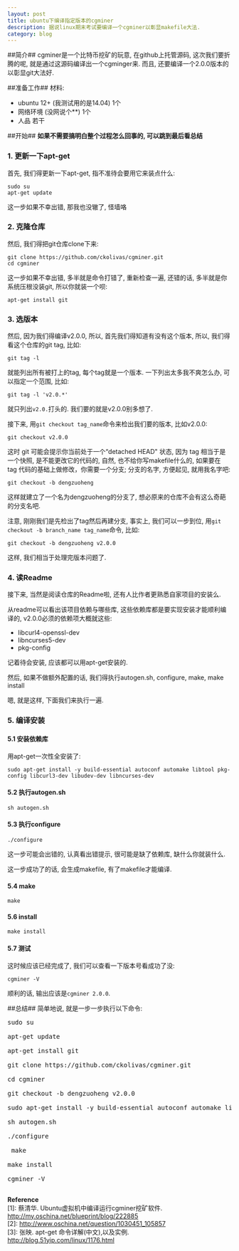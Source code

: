 ```yaml
---
layout: post
title: ubuntu下编译指定版本的cgminer
description: 据说linux期末考试要编译一个cgminer以彰显makefile大法.   
category: blog
---
```


##简介##
cgminer是一个比特币挖矿的玩意, 在github上托管源码, 这次我们要折腾的呢, 就是通过这源码编译出一个cgminger来. 而且, 还要编译一个2.0.0版本的以彰显git大法好.

##准备工作##
材料:

- ubuntu 12+ (我测试用的是14.04) 1个
- 网络环境 (没网说个**) 1个
- 人品 若干

##开始##
**如果不需要搞明白整个过程怎么回事的, 可以跳到最后看总结**

### 1. 更新一下apt-get ###
首先, 我们得更新一下apt-get, 指不准待会要用它来装点什么:

    sudo su
    apt-get update

这一步如果不幸出错, 那我也没辙了, 怪墙咯

### 2. 克隆仓库
然后, 我们得把git仓库clone下来:

    git clone https://github.com/ckolivas/cgminer.git
    cd cgminer

这一步如果不幸出错, 多半就是命令打错了, 重新检查一遍, 还错的话, 多半就是你系统压根没装git, 所以你就装一个呗:

    apt-get install git

### 3. 选版本
然后, 因为我们得编译v2.0.0, 所以, 首先我们得知道有没有这个版本, 所以, 我们得看这个仓库的git tag, 比如:

    git tag -l

就能列出所有被打上的tag, 每个tag就是一个版本. 一下列出太多我不爽怎么办, 可以指定一个范围, 比如:

    git tag -l 'v2.0.*'

就只列出`v2.0.`打头的. 我们要的就是v2.0.0别多想了.

接下来, 用`git checkout tag_name`命令来检出我们要的版本, 比如v2.0.0:

    git checkout v2.0.0

这时  git 可能会提示你当前处于一个“detached HEAD" 状态, 因为 tag 相当于是一个快照, 是不能更改它的代码的, 自然, 也不给你写makefile什么的, 如果要在 tag 代码的基础上做修改，你需要一个分支; 分支的名字, 方便起见, 就用我名字吧:

    git checkout -b dengzuoheng

这样就建立了一个名为dengzuoheng的分支了, 想必原来的仓库不会有这么奇葩的分支名吧.

注意, 刚刚我们是先检出了tag然后再建分支, 事实上, 我们可以一步到位, 用`git checkout -b branch_name tag_name`命令, 比如:

    git checkout -b dengzuoheng v2.0.0

这样, 我们相当于处理完版本问题了.

### 4. 读Readme ###
接下来, 当然是阅读仓库的Readme啦, 还有人比作者更熟悉自家项目的安装么.

从readme可以看出该项目依赖与哪些库, 这些依赖库都是要实现安装才能顺利编译的, v2.0.0必须的依赖项大概就这些:

- libcurl4-openssl-dev
- libncurses5-dev
- pkg-config

记着待会安装, 应该都可以用apt-get安装的.

然后, 如果不做额外配置的话, 我们得执行autogen.sh, configure, make, make install

嗯, 就是这样, 下面我们来执行一遍.

### 5. 编译安装 ###
#### 5.1 安装依赖库 ####
用apt-get一次性全安装了:

    sudo apt-get install -y build-essential autoconf automake libtool pkg-config libcurl3-dev libudev-dev libncurses-dev 

#### 5.2 执行autogen.sh ####

    sh autogen.sh

#### 5.3 执行configure ####

    ./configure

这一步可能会出错的, 认真看出错提示, 很可能是缺了依赖库, 缺什么你就装什么.

这一步成功了的话, 会生成makefile, 有了makefile才能编译.

#### 5.4 make ####

    make

#### 5.6 install ####

    make install

#### 5.7 测试 ####

这时候应该已经完成了, 我们可以查看一下版本号看成功了没:

    cgminer -V

顺利的话, 输出应该是`cgminer 2.0.0`.

##总结##
简单地说, 就是一步一步执行以下命令:

<pre>
sudo su

apt-get update

apt-get install git

git clone https://github.com/ckolivas/cgminer.git

cd cgminer

git checkout -b dengzuoheng v2.0.0

sudo apt-get install -y build-essential autoconf automake libtool pkg-config libcurl3-dev libudev-dev libncurses-dev 

sh autogen.sh

./configure

 make

make install

cgminer -V

</pre>

**Reference**  
\[1]: 蔡清华. Ubuntu虚拟机中编译运行cgminer挖矿软件. http://my.oschina.net/blueprint/blog/222885  
\[2]: http://www.oschina.net/question/1030451_105857  
\[3]: 张映. apt-get 命令详解(中文),以及实例. http://blog.51yip.com/linux/1176.html


